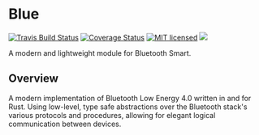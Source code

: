 # Blue

[![Travis Build Status](https://travis-ci.org/pyroar/bluetooth.svg?branch=master)](https://travis-ci.org/pyroar/bluetooth)
[![Coverage Status](https://coveralls.io/repos/pyroar/bluetooth/badge.svg?branch=master&service=github)](https://coveralls.io/github/pyroar/bluetooth?branch=master)
[![MIT licensed](https://img.shields.io/badge/license-MIT-blue.svg)](./LICENSE)
[![](http://meritbadge.herokuapp.com/bluetooth)](https://crates.io/crates/bluetooth)

A modern and lightweight module for Bluetooth Smart.

## Overview

A modern implementation of Bluetooth Low Energy 4.0 written in and for Rust. Using low-level, type safe abstractions over the Bluetooth stack's various protocols and procedures, allowing for elegant logical communication between devices.
